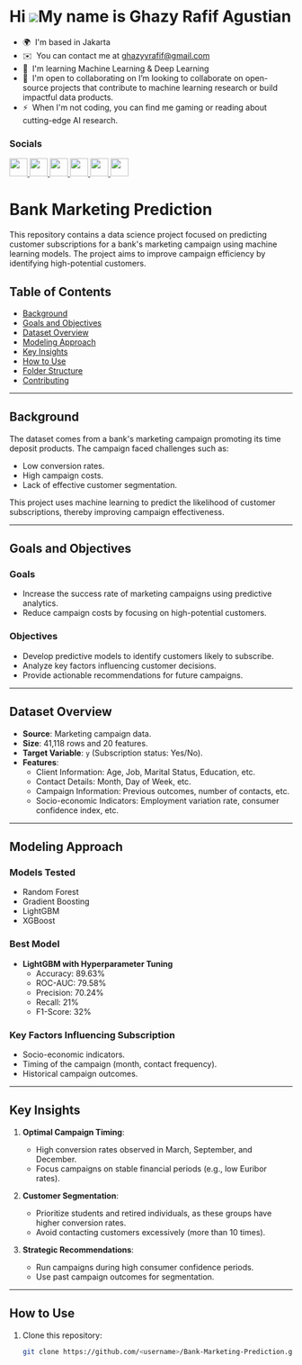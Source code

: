 Hi ![](https://user-images.githubusercontent.com/18350557/176309783-0785949b-9127-417c-8b55-ab5a4333674e.gif)My name is Ghazy Rafif Agustian
============================================================================================================================================

* 🌍  I'm based in Jakarta
* ✉️  You can contact me at [ghazyyrafif@gmail.com](mailto:ghazyyrafif@gmail.com)
* 🧠  I'm learning Machine Learning & Deep Learning
* 🤝  I'm open to collaborating on I’m looking to collaborate on open-source projects that contribute to machine learning research or build impactful data products.
* ⚡  When I'm not coding, you can find me gaming or reading about cutting-edge AI research.

### Socials

<p align="left"> <a href="https://discord.com/users/ghzyrff" target="_blank" rel="noreferrer"> <picture> <source media="(prefers-color-scheme: dark)" srcset="https://raw.githubusercontent.com/danielcranney/readme-generator/main/public/icons/socials/discord-dark.svg" /> <source media="(prefers-color-scheme: light)" srcset="https://raw.githubusercontent.com/danielcranney/readme-generator/main/public/icons/socials/discord.svg" /> <img src="https://raw.githubusercontent.com/danielcranney/readme-generator/main/public/icons/socials/discord.svg" width="32" height="32" /> </picture> </a> <a href="https://www.github.com/ghazyrafif" target="_blank" rel="noreferrer"> <picture> <source media="(prefers-color-scheme: dark)" srcset="https://raw.githubusercontent.com/danielcranney/readme-generator/main/public/icons/socials/github-dark.svg" /> <source media="(prefers-color-scheme: light)" srcset="https://raw.githubusercontent.com/danielcranney/readme-generator/main/public/icons/socials/github.svg" /> <img src="https://raw.githubusercontent.com/danielcranney/readme-generator/main/public/icons/socials/github.svg" width="32" height="32" /> </picture> </a> <a href="http://www.instagram.com/ghazyrff" target="_blank" rel="noreferrer"> <picture> <source media="(prefers-color-scheme: dark)" srcset="https://raw.githubusercontent.com/danielcranney/readme-generator/main/public/icons/socials/instagram-dark.svg" /> <source media="(prefers-color-scheme: light)" srcset="https://raw.githubusercontent.com/danielcranney/readme-generator/main/public/icons/socials/instagram.svg" /> <img src="https://raw.githubusercontent.com/danielcranney/readme-generator/main/public/icons/socials/instagram.svg" width="32" height="32" /> </picture> </a> <a href="https://www.linkedin.com/in/ghazyrafif" target="_blank" rel="noreferrer"> <picture> <source media="(prefers-color-scheme: dark)" srcset="https://raw.githubusercontent.com/danielcranney/readme-generator/main/public/icons/socials/linkedin-dark.svg" /> <source media="(prefers-color-scheme: light)" srcset="https://raw.githubusercontent.com/danielcranney/readme-generator/main/public/icons/socials/linkedin.svg" /> <img src="https://raw.githubusercontent.com/danielcranney/readme-generator/main/public/icons/socials/linkedin.svg" width="32" height="32" /> </picture> </a> <a href="http://www.medium.com/ghazyyrafif" target="_blank" rel="noreferrer"> <picture> <source media="(prefers-color-scheme: dark)" srcset="https://raw.githubusercontent.com/danielcranney/readme-generator/main/public/icons/socials/medium-dark.svg" /> <source media="(prefers-color-scheme: light)" srcset="https://raw.githubusercontent.com/danielcranney/readme-generator/main/public/icons/socials/medium.svg" /> <img src="https://raw.githubusercontent.com/danielcranney/readme-generator/main/public/icons/socials/medium.svg" width="32" height="32" /> </picture> </a> <a href="https://www.youtube.com/@ghazyyrafif" target="_blank" rel="noreferrer"> <picture> <source media="(prefers-color-scheme: dark)" srcset="https://raw.githubusercontent.com/danielcranney/readme-generator/main/public/icons/socials/youtube-dark.svg" /> <source media="(prefers-color-scheme: light)" srcset="https://raw.githubusercontent.com/danielcranney/readme-generator/main/public/icons/socials/youtube.svg" /> <img src="https://raw.githubusercontent.com/danielcranney/readme-generator/main/public/icons/socials/youtube.svg" width="32" height="32" /> </picture> </a></p>

# Bank Marketing Prediction

This repository contains a data science project focused on predicting customer subscriptions for a bank's marketing campaign using machine learning models. The project aims to improve campaign efficiency by identifying high-potential customers.

## Table of Contents
- [Background](#background)
- [Goals and Objectives](#goals-and-objectives)
- [Dataset Overview](#dataset-overview)
- [Modeling Approach](#modeling-approach)
- [Key Insights](#key-insights)
- [How to Use](#how-to-use)
- [Folder Structure](#folder-structure)
- [Contributing](#contributing)

---

## Background
The dataset comes from a bank's marketing campaign promoting its time deposit products. The campaign faced challenges such as:
- Low conversion rates.
- High campaign costs.
- Lack of effective customer segmentation.

This project uses machine learning to predict the likelihood of customer subscriptions, thereby improving campaign effectiveness.

---

## Goals and Objectives
### Goals
- Increase the success rate of marketing campaigns using predictive analytics.
- Reduce campaign costs by focusing on high-potential customers.

### Objectives
- Develop predictive models to identify customers likely to subscribe.
- Analyze key factors influencing customer decisions.
- Provide actionable recommendations for future campaigns.

---

## Dataset Overview
- **Source**: Marketing campaign data.
- **Size**: 41,118 rows and 20 features.
- **Target Variable**: `y` (Subscription status: Yes/No).
- **Features**:
  - Client Information: Age, Job, Marital Status, Education, etc.
  - Contact Details: Month, Day of Week, etc.
  - Campaign Information: Previous outcomes, number of contacts, etc.
  - Socio-economic Indicators: Employment variation rate, consumer confidence index, etc.

---

## Modeling Approach
### Models Tested
- Random Forest
- Gradient Boosting
- LightGBM
- XGBoost

### Best Model
- **LightGBM with Hyperparameter Tuning**
  - Accuracy: 89.63%
  - ROC-AUC: 79.58%
  - Precision: 70.24%
  - Recall: 21%
  - F1-Score: 32%

### Key Factors Influencing Subscription
- Socio-economic indicators.
- Timing of the campaign (month, contact frequency).
- Historical campaign outcomes.

---

## Key Insights
1. **Optimal Campaign Timing**:
   - High conversion rates observed in March, September, and December.
   - Focus campaigns on stable financial periods (e.g., low Euribor rates).

2. **Customer Segmentation**:
   - Prioritize students and retired individuals, as these groups have higher conversion rates.
   - Avoid contacting customers excessively (more than 10 times).

3. **Strategic Recommendations**:
   - Run campaigns during high consumer confidence periods.
   - Use past campaign outcomes for segmentation.

---

## How to Use
1. Clone this repository:
   ```bash
   git clone https://github.com/<username>/Bank-Marketing-Prediction.git

